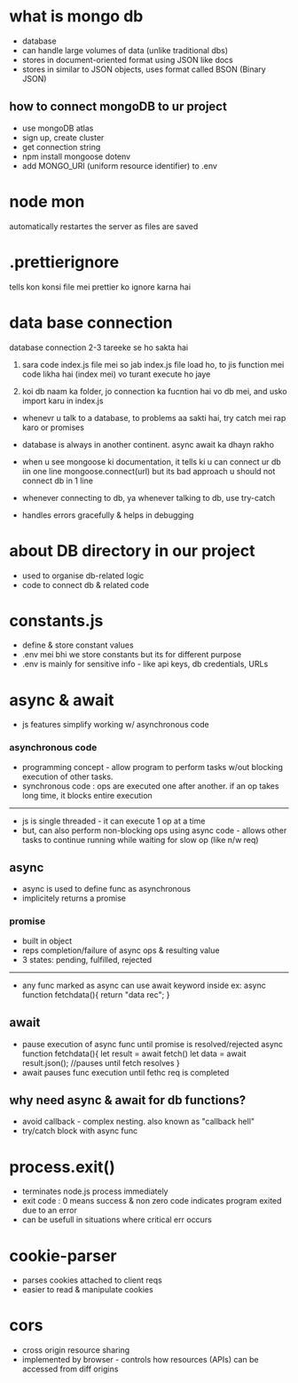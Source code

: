 # what is mongo db
- database
- can handle large volumes of data (unlike traditional dbs)
- stores in document-oriented format using JSON like docs
- stores in similar to JSON objects, uses format called BSON (Binary JSON)

## how to connect mongoDB to ur project
- use mongoDB atlas
- sign up, create cluster
- get connection string 
- npm install mongoose dotenv
- add MONGO_URI (uniform resource identifier) to .env

# node mon 
automatically restartes the server as files are saved

# .prettierignore
tells kon konsi file mei prettier ko ignore karna hai

# data base connection
database connection 2-3 tareeke se ho sakta hai
1. sara code index.js file mei
so jab index.js file load ho, to jis function mei code likha hai (index mei) vo turant execute ho jaye

2. koi db naam ka folder, jo connection ka fucntion hai vo db mei, and usko import karu in index.js

- whenevr u talk to a database, to problems aa sakti hai, 
try catch mei rap karo
or promises

- database is always in another continent. async await ka dhayn rakho

- when u see mongoose ki documentation, it tells ki u can connect ur db iin one line
mongoose.connect(url)
but its bad approach
u should not connect db in 1 line

- whenever connecting to db, ya whenever talking to db, use try-catch 
- handles errors gracefully & helps in debugging


# about DB directory in our project
- used to organise db-related logic
- code to connect db & related code

# constants.js
- define & store constant values
- .env mei bhi we store constants but its for different purpose 
- .env is mainly for sensitive info - like api keys, db credentials, URLs

# async & await
- js features simplify working w/ asynchronous code
### asynchronous code
- programming concept - allow program to perform tasks w/out blocking execution of other tasks.
- synchronous code : ops are executed one after another. if an op takes long time, it blocks entire execution
_________________

- js is single threaded - it can execute 1 op at a time
- but, can also perform non-blocking ops using async code - allows other tasks to continue running while waiting for slow op (like n/w req)

## async
- async is used to define func as asynchronous
- implicitely returns a promise
### promise
- built in object
- reps completion/failure of async ops & resulting value
- 3 states: pending, fulfilled, rejected 
_______________________

- any func marked as async can use await keyword inside
ex:
async function fetchdata(){
    return "data rec";
}

## await
- pause execution of async func until promise is resolved/rejected
async function fetchdata(){
    let result = await fetch(<url>)
    let data = await result.json(); //pauses until fetch resolves
}
- await pauses func execution until fethc req is completed

## why need async & await for db functions?
- avoid callback - complex nesting. also known as "callback hell"
- try/catch block with async func


# process.exit()
- terminates node.js process immediately
- exit code : 0 means success & non zero code indicates program exited due to an error
- can be usefull in situations where critical err occurs


# cookie-parser
- parses cookies attached to client reqs
- easier to read & manipulate cookies

# cors
- cross origin resource sharing 
- implemented by browser - controls how resources (APIs) can be accessed from diff origins


